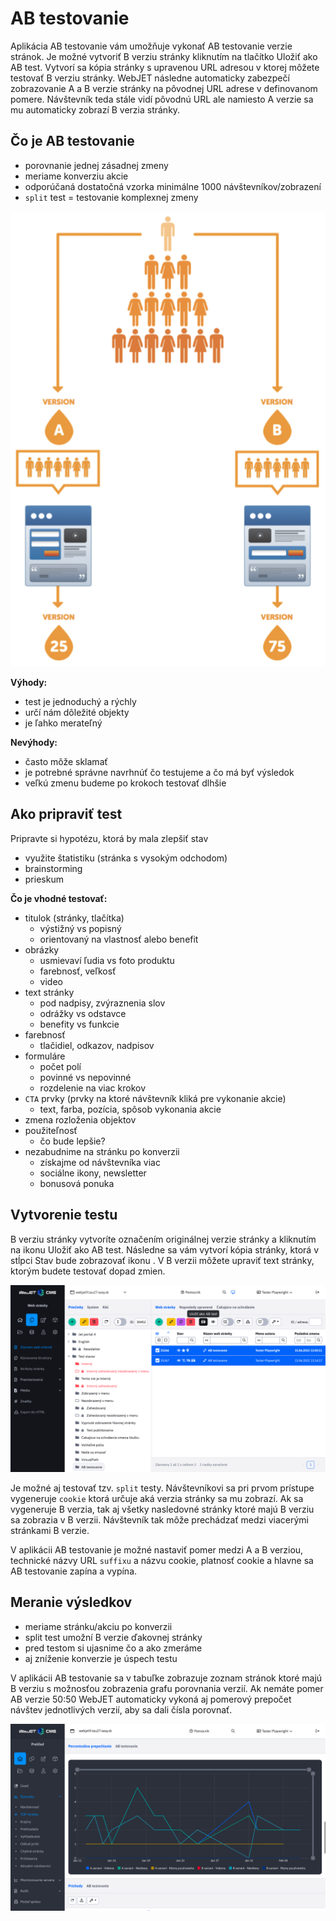 # AB testovanie

Aplikácia AB testovanie vám umožňuje vykonať AB testovanie verzie stránok. Je možné vytvoriť B verziu stránky kliknutím na tlačítko Uložiť ako AB test. Vytvorí sa kópia stránky s upravenou URL adresou v ktorej môžete testovať B verziu stránky. WebJET následne automaticky zabezpečí zobrazovanie A a B verzie stránky na pôvodnej URL adrese v definovanom pomere. Návštevník teda stále vidí pôvodnú URL ale namiesto A verzie sa mu automaticky zobrazí B verzia stránky.

## Čo je AB testovanie

- porovnanie jednej zásadnej zmeny
- meriame konverziu akcie
- odporúčaná dostatočná vzorka minimálne 1000 návštevníkov/zobrazení
- ```split``` test = testovanie komplexnej zmeny

![](how-it-works.png)

**Výhody:**

- test je jednoduchý a rýchly
- určí nám dôležité objekty
- je ľahko merateľný

**Nevýhody:**

- často môže sklamať
- je potrebné správne navrhnúť čo testujeme a čo má byť výsledok
- veľkú zmenu budeme po krokoch testovať dlhšie

## Ako pripraviť test

Pripravte si hypotézu, ktorá by mala zlepšiť stav
- využite štatistiku (stránka s vysokým odchodom)
- brainstorming
- prieskum

**Čo je vhodné testovať:**

- titulok (stránky, tlačítka)
    - výstižný vs popisný
    - orientovaný na vlastnosť alebo benefit
- obrázky
    - usmievaví ľudia vs foto produktu
    - farebnosť, veľkosť
    - video
- text stránky
    - pod nadpisy, zvýraznenia slov
    - odrážky vs odstavce
    - benefity vs funkcie
- farebnosť
    - tlačidiel, odkazov, nadpisov
- formuláre
    - počet polí
    - povinné vs nepovinné
    - rozdelenie na viac krokov
- ```CTA``` prvky (prvky na ktoré návštevník kliká pre vykonanie akcie)
    - text, farba, pozícia, spôsob vykonania akcie
- zmena rozloženia objektov
- použiteľnosť
    - čo bude lepšie?
- nezabudnime na stránku po konverzii
    - získajme od návštevníka viac
    - sociálne ikony, newsletter
    - bonusová ponuka

## Vytvorenie testu

B verziu stránky vytvoríte označením originálnej verzie stránky a kliknutím na ikonu <i class="fas fa-restroom"></i> Uložiť ako AB test. Následne sa vám vytvorí kópia stránky, ktorá v stĺpci Stav bude zobrazovať ikonu <i class="fas fa-restroom"></i>. V B verzii môžete upraviť text stránky, ktorým budete testovať dopad zmien.

![](datatable.png)

Je možné aj testovať tzv. ```split``` testy. Návštevníkovi sa pri prvom prístupe vygeneruje ```cookie``` ktorá určuje aká verzia stránky sa mu zobrazí. Ak sa vygeneruje B verzia, tak aj všetky nasledovné stránky ktoré majú B verziu sa zobrazia v B verzii. Návštevník tak môže prechádzať medzi viacerými stránkami B verzie.

V aplikácii AB testovanie je možné nastaviť pomer medzi A a B verziou, technické názvy URL ```suffixu``` a názvu cookie, platnosť cookie a hlavne sa AB testovanie zapína a vypína.

## Meranie výsledkov

- meriame stránku/akciu po konverzii
- split test umožní B verzie ďakovnej stránky
- pred testom si ujasnime čo a ako zmeráme
- aj zníženie konverzie je úspech testu

V aplikácii AB testovanie sa v tabuľke zobrazuje zoznam stránok ktoré majú B verziu s možnosťou zobrazenia grafu porovnania verzií. Ak nemáte pomer AB verzie 50:50 WebJET automaticky vykoná aj pomerový prepočet návštev jednotlivých verzií, aby sa dali čísla porovnať.

![](stat-percent.png)